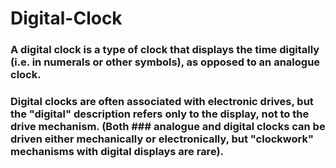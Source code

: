 # Digital-Clock

### A digital clock is a type of clock that displays the time digitally (i.e. in numerals or other symbols), as opposed to an analogue clock.

### Digital clocks are often associated with electronic drives, but the "digital" description refers only to the display, not to the drive mechanism. (Both ### analogue and digital clocks can be driven either mechanically or electronically, but "clockwork" mechanisms with digital displays are rare).

